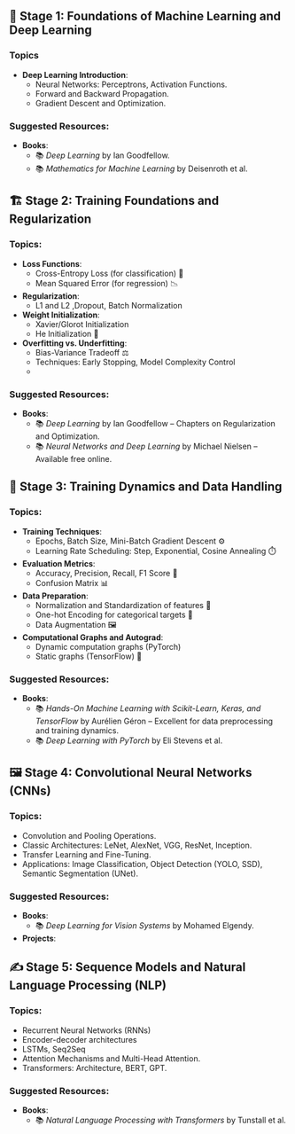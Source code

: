 ## 🧠 Stage 1: Foundations of Machine Learning and Deep Learning


### Topics
- **Deep Learning Introduction**:
  - Neural Networks: Perceptrons, Activation Functions.
  - Forward and Backward Propagation.
  - Gradient Descent and Optimization.

### Suggested Resources:
- **Books**:  
  - 📚 *Deep Learning* by Ian Goodfellow.  
  - 📚 *Mathematics for Machine Learning* by Deisenroth et al.

## 🏗️ Stage 2: Training Foundations and Regularization

### Topics:
- **Loss Functions**:
  - Cross-Entropy Loss (for classification) 🔢
  - Mean Squared Error (for regression) 📉
- **Regularization**:
  - L1 and L2 ,Dropout, Batch Normalization
- **Weight Initialization**:
  - Xavier/Glorot Initialization
  - He Initialization 🧠
- **Overfitting vs. Underfitting**:
  - Bias-Variance Tradeoff ⚖️
  - Techniques: Early Stopping, Model Complexity Control
  - 
### Suggested Resources:
- **Books**:  
  - 📚 *Deep Learning* by Ian Goodfellow – Chapters on Regularization and Optimization.  
  - 📚 *Neural Networks and Deep Learning* by Michael Nielsen – Available free online.


## 🧪 Stage 3: Training Dynamics and Data Handling

### Topics:
- **Training Techniques**:
  - Epochs, Batch Size, Mini-Batch Gradient Descent ⚙️
  - Learning Rate Scheduling: Step, Exponential, Cosine Annealing ⏱️
- **Evaluation Metrics**:
  - Accuracy, Precision, Recall, F1 Score 🧮
  - Confusion Matrix 📊
- **Data Preparation**:
  - Normalization and Standardization of features 📏
  - One-hot Encoding for categorical targets 🧾
  - Data Augmentation 🖼️
- **Computational Graphs and Autograd**:
  - Dynamic computation graphs (PyTorch)
  - Static graphs (TensorFlow) 🧠

### Suggested Resources:
- **Books**:  
  - 📚 *Hands-On Machine Learning with Scikit-Learn, Keras, and TensorFlow* by Aurélien Géron – Excellent for data preprocessing and training dynamics.  
  - 📚 *Deep Learning with PyTorch* by Eli Stevens et al.

## 🖼️ Stage 4: Convolutional Neural Networks (CNNs)
### Topics:
- Convolution and Pooling Operations.
- Classic Architectures: LeNet, AlexNet, VGG, ResNet, Inception.
- Transfer Learning and Fine-Tuning.
- Applications: Image Classification, Object Detection (YOLO, SSD), Semantic Segmentation (UNet).

### Suggested Resources:
- **Books**:  
  - 📚 *Deep Learning for Vision Systems* by Mohamed Elgendy.
- **Projects**:  

## ✍️ Stage 5: Sequence Models and Natural Language Processing (NLP)

### Topics:
- Recurrent Neural Networks (RNNs)
- Encoder-decoder architectures
- LSTMs, Seq2Seq
- Attention Mechanisms and Multi-Head Attention.
- Transformers: Architecture, BERT, GPT.

### Suggested Resources:
- **Books**:  
  - 📚 *Natural Language Processing with Transformers* by Tunstall et al.


